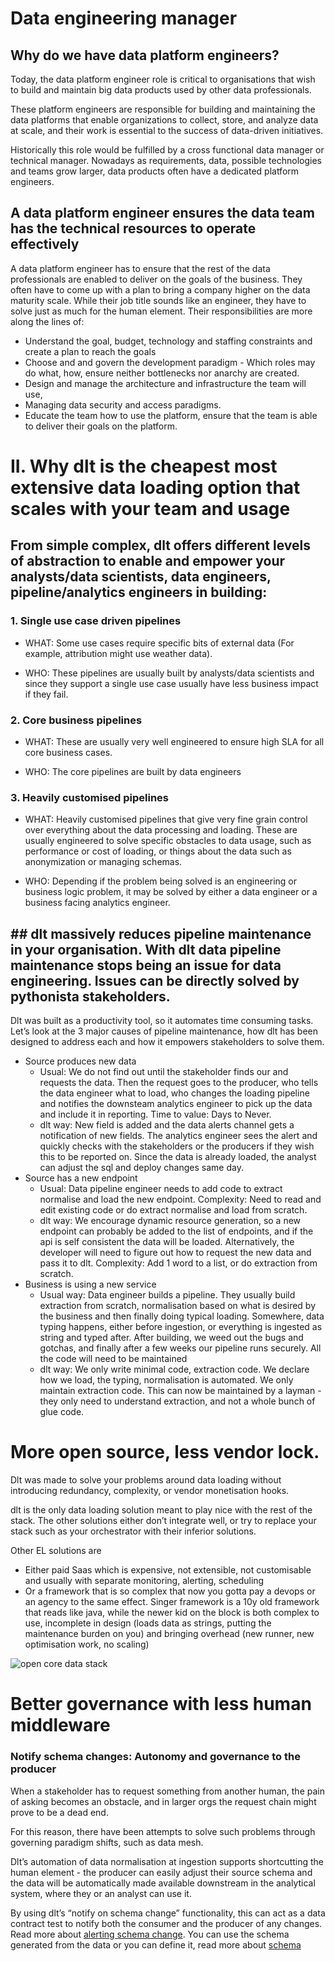 # Data engineering manager

## Why do we have data platform engineers?

Today, the data platform engineer role is critical to organisations that wish to build and maintain big data products used by other data professionals.

These platform engineers are responsible for building and maintaining the data platforms that enable organizations to collect, store, and analyze data at scale, and their work is essential to the success of data-driven initiatives.

Historically this role would be fulfilled by a cross functional data manager or technical manager. Nowadays as requirements, data, possible technologies and teams grow larger, data products often have a dedicated platform engineers.

## A data platform engineer ensures the data team has the technical resources to operate effectively

A data platform engineer has to ensure that the rest of the data professionals are enabled to deliver on the goals of the business. They often have to come up with a plan to bring a company higher on the data maturity scale. While their job title sounds like an engineer, they have to solve just as much for the human element. Their responsibilities are more along the lines of:

- Understand the goal, budget, technology and staffing constraints and create a plan to reach the goals
- Choose and and govern the development paradigm - Which roles may do what, how, ensure neither bottlenecks nor anarchy are created.
- Design and manage the architecture and infrastructure the team will use,
- Managing data security and access paradigms.
- Educate the team how to use the platform, ensure that the team is able to deliver their goals on the platform.

# II. Why dlt is the cheapest most extensive data loading option that scales with your team and usage

## From simple complex, dlt offers different levels of abstraction to enable and empower your analysts/data scientists, data engineers, pipeline/analytics engineers in building:

### 1. Single use case driven pipelines


* WHAT: Some use cases require specific bits of external data (For example,  attribution might use weather data).

* WHO: These pipelines are usually built by analysts/data scientists and since they support a single use case usually have less business impact if they fail.

### 2. Core business pipelines

* WHAT: These are usually very well engineered to ensure high SLA for all core business cases.

* WHO: The core pipelines are built by data engineers

### 3. Heavily customised pipelines

* WHAT: Heavily customised pipelines that give very fine grain control over everything about the data processing and loading. These are usually engineered to solve specific obstacles to data usage, such as performance or cost of loading, or things about the data such as anonymization or managing schemas.

* WHO: Depending if the problem being solved is an engineering or business logic problem, it may be solved by either a data engineer or a business facing analytics engineer.

##  ## dlt massively reduces pipeline maintenance in your organisation. With dlt data pipeline maintenance stops being an issue for data engineering. Issues can be directly solved by pythonista stakeholders.

Dlt was built as a productivity tool, so it automates time consuming tasks. Let’s look at the 3 major causes of pipeline maintenance, how dlt has been designed to address each and how it empowers stakeholders to solve them.

- Source produces new data
    - Usual: We do not find out until the stakeholder finds our and requests the data. Then the request goes to the producer, who tells the data engineer what to load, who changes the loading pipeline and notifies the downsteam analytics engineer to pick up the data and include it in reporting. Time to value: Days to Never.
    - dlt way: New field is added and the data alerts channel gets a notification of new fields. The analytics engineer sees the alert and quickly checks with the stakeholders or the producers if they wish this to be reported on. Since the data is already loaded, the analyst can adjust the sql and deploy changes same day.
- Source has a new endpoint
    - Usual: Data pipeline engineer needs to add code to extract normalise and load the new endpoint. Complexity: Need to read and edit existing code or do extract normalise and load from scratch.
    - dlt way: We encourage dynamic resource generation, so a new endpoint can probably be added to the list of endpoints, and if the api is self consistent the data will be loaded. Alternatively, the developer will need to figure out how to request the new data and pass it to dlt. Complexity: Add 1 word to a list, or do extraction from scratch.
- Business is using a new service
    - Usual way: Data engineer builds a pipeline. They usually build extraction from scratch, normalisation based on what is desired by the business and then finally doing typical loading. Somewhere, data typing happens, either before ingestion, or everything is ingested as string and typed after. After building, we weed out the bugs and gotchas, and finally after a few weeks our pipeline runs securely. All the code will need to be maintained
    - dlt way: We only write minimal code, extraction code. We declare how we load, the typing, normalisation is automated. We only maintain extraction code. This can now be maintained by a layman  - they only need to understand extraction, and not a whole bunch of glue code.


# More open source, less vendor lock.

Dlt was made to solve your problems around data loading without introducing redundancy, complexity, or vendor monetisation hooks.

dlt is the only data loading solution meant to play nice with the rest of the stack. The other solutions either don’t integrate well, or try to replace your stack such as your orchestrator with their inferior solutions.

Other EL solutions are

- Either paid Saas which is expensive, not extensible, not customisable and usually with separate monitoring, alerting, scheduling
- Or a framework that is so complex that now you gotta pay a devops or an agency to the same effect. Singer framework is a 10y old framework that reads like java, while the newer kid on the block is both complex to use, incomplete in design (loads data as strings, putting the maintenance burden on you) and bringing overhead (new runner, new optimisation work, no scaling)

![open core data stack](/img/open-core-data-stack.png)

# Better governance with less human middleware

### Notify schema changes: Autonomy and governance to the producer


When a stakeholder has to request something from another human, the pain of asking becomes an obstacle, and in larger orgs the request chain might prove to be a dead end.

For this reason, there have been attempts to solve such problems through governing paradigm shifts, such as data mesh.

Dlt’s automation of data normalisation at ingestion supports shortcutting the human element - the producer can easily adjust their source schema and the data will be automatically made available downstream in the analytical system, where they or an analyst can use it.

By using dlt’s “notify on schema change” functionality, this can act as a data contract test to notify both the consumer and the producer of any changes. Read more about [alerting schema change](./running-in-production/running#inspect-save-and-alert-on-schema-changes). You can use the schema generated from the data or you can define it, read more about [schema](..general-usage/schema)